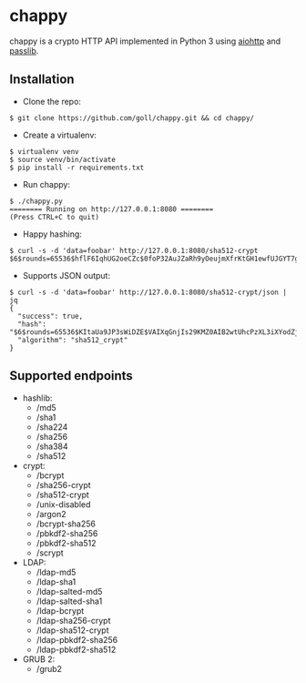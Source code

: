 # chappy
chappy is a crypto HTTP API implemented in Python 3 using [aiohttp](https://aiohttp.readthedocs.io/en/stable/) and [passlib](https://passlib.readthedocs.io/en/stable/index.html).

## Installation
* Clone the repo:
```
$ git clone https://github.com/goll/chappy.git && cd chappy/
```

* Create a virtualenv:
```
$ virtualenv venv
$ source venv/bin/activate
$ pip install -r requirements.txt
```

* Run chappy:
```
$ ./chappy.py
======== Running on http://127.0.0.1:8080 ========
(Press CTRL+C to quit)
```

* Happy hashing:
```
$ curl -s -d 'data=foobar' http://127.0.0.1:8080/sha512-crypt
$6$rounds=65536$hflF6IqhUG2oeCZc$0foP32AuJZaRh9yOeujmXfrKtGH1ewfUJGYT7g5hSnInOiaRJ/JssFGgyV2f3FfirmIrMHkYe9p25nC8j6w4z.
```

* Supports JSON output:
```
$ curl -s -d 'data=foobar' http://127.0.0.1:8080/sha512-crypt/json | jq
{
  "success": true,
  "hash": "$6$rounds=65536$KItaUa9JP3sWiDZE$VAIXqGnjIs29KMZ0AIB2wtUhcPzXL3iXYodZj5VgP8Czx.SwgUqqE/xOx4td3xnAZvyJqNWOgrG3hmZ2JOLzf0",
  "algorithm": "sha512_crypt"
}

```

## Supported endpoints
* hashlib:
  * /md5
  * /sha1
  * /sha224
  * /sha256
  * /sha384
  * /sha512
* crypt:
  * /bcrypt
  * /sha256-crypt
  * /sha512-crypt
  * /unix-disabled
  * /argon2
  * /bcrypt-sha256
  * /pbkdf2-sha256
  * /pbkdf2-sha512
  * /scrypt
* LDAP:
  * /ldap-md5
  * /ldap-sha1
  * /ldap-salted-md5
  * /ldap-salted-sha1
  * /ldap-bcrypt
  * /ldap-sha256-crypt
  * /ldap-sha512-crypt
  * /ldap-pbkdf2-sha256
  * /ldap-pbkdf2-sha512
* GRUB 2:
  * /grub2
